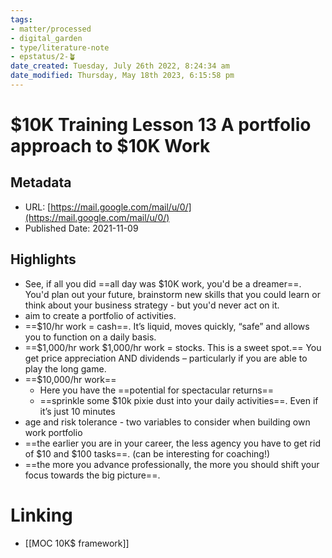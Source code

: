 ```yaml
---
tags: 
- matter/processed
- digital_garden
- type/literature-note
- epstatus/2-🪴
date_created: Tuesday, July 26th 2022, 8:24:34 am
date_modified: Thursday, May 18th 2023, 6:15:58 pm
---
```

# $10K Training Lesson 13 A portfolio approach to $10K Work
## Metadata
* URL: [https://mail.google.com/mail/u/0/](https://mail.google.com/mail/u/0/)
* Published Date: 2021-11-09

## Highlights
* See, if all you did ==all day was $10K work, you'd be a dreamer==. You'd plan out your future, brainstorm new skills that you could learn or think about your business strategy - but you'd never act on it.
* aim to create a portfolio of activities.
* ==$10/hr work = cash==. It’s liquid, moves quickly, “safe” and allows you to function on a daily basis.
* ==$1,000/hr work $1,000/hr work = stocks. This is a sweet spot.== You get price appreciation AND dividends – particularly if you are able to play the long game.
* ==$10,000/hr work==
	* Here you have the ==potential for spectacular returns==
	* ==sprinkle some $10k pixie dust into your daily activities==. Even if it’s just 10 minutes
* age and risk tolerance - two variables to consider when building own work portfolio
* ==the earlier you are in your career, the less agency you have to get rid of $10 and $100 tasks==. (can be interesting for coaching!)
* ==the more you advance professionally, the more you should shift your focus towards the big picture==.


# Linking
+ [[MOC 10K$ framework]]